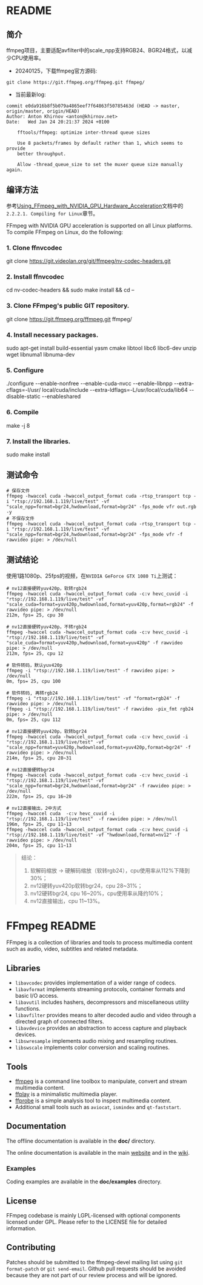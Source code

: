 
README
=============

## 简介
ffmpeg项目，主要适配avfilter中的scale_npp支持RGB24、BGR24格式，以减少CPU使用率。

* 20240125，下载ffmpeg官方源码:
```
git clone https://git.ffmpeg.org/ffmpeg.git ffmpeg/
```
* 当前最新log:  
```  
commit e0da916b8f5b079a4865eef7f64863f50785463d (HEAD -> master, origin/master, origin/HEAD)
Author: Anton Khirnov <anton@khirnov.net>
Date:   Wed Jan 24 20:21:37 2024 +0100

    fftools/ffmpeg: optimize inter-thread queue sizes
    
    Use 8 packets/frames by default rather than 1, which seems to provide
    better throughput.
    
    Allow -thread_queue_size to set the muxer queue size manually again.
```

## 编译方法
参考[Using_FFmpeg_with_NVIDIA_GPU_Hardware_Acceleration](doc/Using_FFmpeg_with_NVIDIA_GPU_Hardware_Acceleration.pdf)文档中的`2.2.2.1. Compiling for Linux`章节。

FFmpeg with NVIDIA GPU acceleration is supported on all Linux platforms.
To compile FFmpeg on Linux, do the following:

### 1. Clone ffnvcodec
git clone https://git.videolan.org/git/ffmpeg/nv-codec-headers.git

### 2. Install ffnvcodec
cd nv-codec-headers && sudo make install && cd –
### 3. Clone FFmpeg's public GIT repository.
git clone https://git.ffmpeg.org/ffmpeg.git ffmpeg/
### 4. Install necessary packages.
sudo apt-get install build-essential yasm cmake libtool libc6 libc6-dev unzip wget
libnuma1 libnuma-dev
### 5. Configure
./configure --enable-nonfree --enable-cuda-nvcc --enable-libnpp --extra-cflags=-I/usr/
local/cuda/include --extra-ldflags=-L/usr/local/cuda/lib64 --disable-static --enableshared
### 6. Compile
make -j 8
### 7. Install the libraries.
sudo make install

## 测试命令
```
# 保存文件
ffmpeg -hwaccel cuda -hwaccel_output_format cuda -rtsp_transport tcp -i "rtsp://192.168.1.119/live/test" -vf "scale_npp=format=bgr24,hwdownload,format=bgr24" -fps_mode vfr out.rgb -y
# 不保存文件
ffmpeg -hwaccel cuda -hwaccel_output_format cuda -rtsp_transport tcp -i "rtsp://192.168.1.119/live/test" -vf "scale_npp=format=bgr24,hwdownload,format=bgr24" -fps_mode vfr -f rawvideo pipe: > /dev/null
```

## 测试结论
使用1路1080p、25fps的视频，在`NVIDIA GeForce GTX 1080 Ti`上测试：

```
# nv12直接硬转yuv420p，软转rgb24
ffmpeg -hwaccel cuda -hwaccel_output_format cuda -c:v hevc_cuvid -i "rtsp://192.168.1.119/live/test" -vf "scale_cuda=format=yuv420p,hwdownload,format=yuv420p,format=rgb24" -f rawvideo pipe: > /dev/null
212m, fps= 25, cpu 30

# nv12直接硬转yuv420p，不转rgb24
ffmpeg -hwaccel cuda -hwaccel_output_format cuda -c:v hevc_cuvid -i "rtsp://192.168.1.119/live/test" -vf "scale_cuda=format=yuv420p,hwdownload,format=yuv420p" -f rawvideo pipe: > /dev/null
212m, fps= 25, cpu 12

# 软件转码，默认yuv420p
ffmpeg -i "rtsp://192.168.1.119/live/test" -f rawvideo pipe: > /dev/null
0m, fps= 25, cpu 100

# 软件转码, 再转rgb24
ffmpeg -i "rtsp://192.168.1.119/live/test" -vf "format=rgb24" -f rawvideo pipe: > /dev/null
ffmpeg -i "rtsp://192.168.1.119/live/test" -f rawvideo -pix_fmt rgb24 pipe: > /dev/null
0m, fps= 25, cpu 112

# nv12直接硬转yuv420p，软转bgr24
ffmpeg -hwaccel cuda -hwaccel_output_format cuda -c:v hevc_cuvid -i "rtsp://192.168.1.119/live/test" -vf "scale_npp=format=yuv420p,hwdownload,format=yuv420p,format=bgr24" -f rawvideo pipe: > /dev/null
214m, fps= 25, cpu 28~31

# nv12直接硬转bgr24
ffmpeg -hwaccel cuda -hwaccel_output_format cuda -c:v hevc_cuvid -i "rtsp://192.168.1.119/live/test" -vf "scale_npp=format=bgr24,hwdownload,format=bgr24" -f rawvideo pipe: > /dev/null
222m, fps= 25, cpu 16~20

# nv12直接输出，2中方式
ffmpeg -hwaccel cuda  -c:v hevc_cuvid -i "rtsp://192.168.1.119/live/test"  -f rawvideo pipe: > /dev/null
196m, fps= 25, cpu 11~13
ffmpeg -hwaccel cuda -hwaccel_output_format cuda -c:v hevc_cuvid -i "rtsp://192.168.1.119/live/test" -vf "hwdownload,format=nv12" -f rawvideo pipe: > /dev/null
204m, fps= 25, cpu 11~13

```
> 结论：
>  1. 软解码缩放 -> 硬解码缩放（软转rgb24），cpu使用率从112%下降到30%；
>  2. nv12硬转yuv420p软转bgr24，cpu 28~31%；
>  3. nv12硬转bgr24, cpu 16~20%，cpu使用率从降约10%；
>  4. nv12直接输出，cpu 11~13%。

FFmpeg README
=============

FFmpeg is a collection of libraries and tools to process multimedia content
such as audio, video, subtitles and related metadata.

## Libraries

* `libavcodec` provides implementation of a wider range of codecs.
* `libavformat` implements streaming protocols, container formats and basic I/O access.
* `libavutil` includes hashers, decompressors and miscellaneous utility functions.
* `libavfilter` provides means to alter decoded audio and video through a directed graph of connected filters.
* `libavdevice` provides an abstraction to access capture and playback devices.
* `libswresample` implements audio mixing and resampling routines.
* `libswscale` implements color conversion and scaling routines.

## Tools

* [ffmpeg](https://ffmpeg.org/ffmpeg.html) is a command line toolbox to
  manipulate, convert and stream multimedia content.
* [ffplay](https://ffmpeg.org/ffplay.html) is a minimalistic multimedia player.
* [ffprobe](https://ffmpeg.org/ffprobe.html) is a simple analysis tool to inspect
  multimedia content.
* Additional small tools such as `aviocat`, `ismindex` and `qt-faststart`.

## Documentation

The offline documentation is available in the **doc/** directory.

The online documentation is available in the main [website](https://ffmpeg.org)
and in the [wiki](https://trac.ffmpeg.org).

### Examples

Coding examples are available in the **doc/examples** directory.

## License

FFmpeg codebase is mainly LGPL-licensed with optional components licensed under
GPL. Please refer to the LICENSE file for detailed information.

## Contributing

Patches should be submitted to the ffmpeg-devel mailing list using
`git format-patch` or `git send-email`. Github pull requests should be
avoided because they are not part of our review process and will be ignored.
